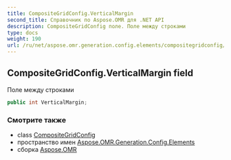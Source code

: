 ```yaml
---
title: CompositeGridConfig.VerticalMargin
second_title: Справочник по Aspose.OMR для .NET API
description: CompositeGridConfig поле. Поле между строками
type: docs
weight: 190
url: /ru/net/aspose.omr.generation.config.elements/compositegridconfig/verticalmargin/
---
```

## CompositeGridConfig.VerticalMargin field

Поле между строками

```csharp
public int VerticalMargin;
```

### Смотрите также

* class [CompositeGridConfig](../)
* пространство имен [Aspose.OMR.Generation.Config.Elements](../../compositegridconfig/)
* сборка [Aspose.OMR](../../../)


